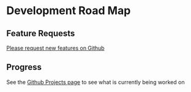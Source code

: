# Development Road Map

## Feature Requests
[Please request new features on Github](https://github.com/mealie-recipes/mealie/discussions/new?category=feature-request)

## Progress
See the [Github Projects page](https://github.com/users/hay-kot/projects/2) to see what is currently being worked on
